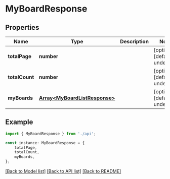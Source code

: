 # MyBoardResponse


## Properties

Name | Type | Description | Notes
------------ | ------------- | ------------- | -------------
**totalPage** | **number** |  | [optional] [default to undefined]
**totalCount** | **number** |  | [optional] [default to undefined]
**myBoards** | [**Array&lt;MyBoardListResponse&gt;**](MyBoardListResponse.md) |  | [optional] [default to undefined]

## Example

```typescript
import { MyBoardResponse } from './api';

const instance: MyBoardResponse = {
    totalPage,
    totalCount,
    myBoards,
};
```

[[Back to Model list]](../README.md#documentation-for-models) [[Back to API list]](../README.md#documentation-for-api-endpoints) [[Back to README]](../README.md)
